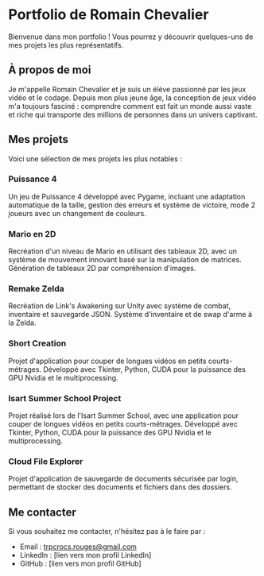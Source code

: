 # Portfolio de Romain Chevalier

Bienvenue dans mon portfolio ! Vous pourrez y découvrir quelques-uns de mes projets les plus représentatifs.

## À propos de moi

Je m'appelle Romain Chevalier et je suis un élève passionné par les jeux vidéo et le codage. Depuis mon plus jeune âge, la conception de jeux vidéo m'a toujours fasciné : comprendre comment est fait un monde aussi vaste et riche qui transporte des millions de personnes dans un univers captivant.

## Mes projets

Voici une sélection de mes projets les plus notables :

### Puissance 4
Un jeu de Puissance 4 développé avec Pygame, incluant une adaptation automatique de la taille, gestion des erreurs et système de victoire, mode 2 joueurs avec un changement de couleurs.

### Mario en 2D
Recréation d'un niveau de Mario en utilisant des tableaux 2D, avec un système de mouvement innovant basé sur la manipulation de matrices. Génération de tableaux 2D par compréhension d'images.

### Remake Zelda
Recréation de Link's Awakening sur Unity avec système de combat, inventaire et sauvegarde JSON. Système d'inventaire et de swap d'arme à la Zelda.

### Short Creation
Projet d'application pour couper de longues vidéos en petits courts-métrages. Développé avec Tkinter, Python, CUDA pour la puissance des GPU Nvidia et le multiprocessing.

### Isart Summer School Project
Projet réalisé lors de l'Isart Summer School, avec une application pour couper de longues vidéos en petits courts-métrages. Développé avec Tkinter, Python, CUDA pour la puissance des GPU Nvidia et le multiprocessing.

### Cloud File Explorer
Projet d'application de sauvegarde de documents sécurisée par login, permettant de stocker des documents et fichiers dans des dossiers.

## Me contacter

Si vous souhaitez me contacter, n'hésitez pas à le faire par :

- Email : trpcrocs.rouges@gmail.com
- LinkedIn : [lien vers mon profil LinkedIn]
- GitHub : [lien vers mon profil GitHub]
